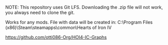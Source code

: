 NOTE: This repository uses Git LFS. Downloading the .zip file will not work, you always need to clone the git. 

Works for any mods.
File with data will be created in: C:\Program Files (x86)\Steam\steamapps\common\Hearts of Iron IV

https://github.com/otti086-Org/HOI4-IC-Graphs
